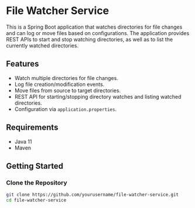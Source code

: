# File Watcher Service

This is a Spring Boot application that watches directories for file changes and can log or move files based on configurations. The application provides REST APIs to start and stop watching directories, as well as to list the currently watched directories.

## Features

- Watch multiple directories for file changes.
- Log file creation/modification events.
- Move files from source to target directories.
- REST API for starting/stopping directory watches and listing watched directories.
- Configuration via `application.properties`.

## Requirements

- Java 11
- Maven

## Getting Started

### Clone the Repository

```bash
git clone https://github.com/yourusername/file-watcher-service.git
cd file-watcher-service
